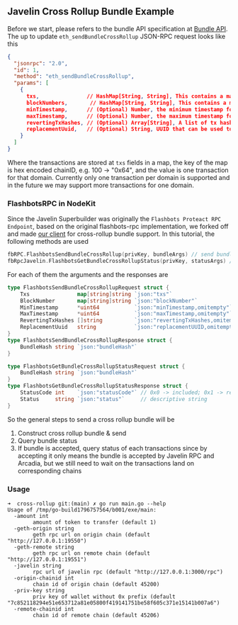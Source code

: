 ## Javelin Cross Rollup Bundle Example

Before we start, please refers to the bundle API specification at [Bundle API](https://nodekit.gitbook.io/nodekit-documentation/builders-guide/javelin/bundle-api). The up to update `eth_sendBundleCrossRollup` JSON-RPC request looks like this

```json
{
  "jsonrpc": "2.0",
  "id": 1,
  "method": "eth_sendBundleCrossRollup",
  "params": [
    {
      txs,               // HashMap[String, String], This contains a mapping of signed transactions alonside their corresponding chainIds which we want to execute in an atomic bundle.
      blockNumbers,       // HashMap[String, String], This contains a mapping of chainIds alongside the corresponding hex encoded block number which this bundle will be valid on.  
      minTimestamp,      // (Optional) Number, the minimum timestamp for which this bundle is valid, in seconds since the unix epoch
      maxTimestamp,      // (Optional) Number, the maximum timestamp for which this bundle is valid, in seconds since the unix epoch
      revertingTxHashes, // (Optional) Array[String], A list of tx hashes that are allowed to revert
      replacementUuid,   // (Optional) String, UUID that can be used to cancel/replace this bundle
    }
  ]
}
```

Where the transactions are stored at `txs` fields in a map, the key of the map is hex encoded chainID, e.g. 100 -> "0x64", and the value is one transaction for that domain. Currently only one transaction per domain is supported and in the future we may support more transactions for one domain. 

### FlashbotsRPC in NodeKit

Since the Javelin Superbuilder was originally the `Flashbots Proteact RPC Endpoint`, based on the original flashbots-rpc implementation, we forked off and made [our client](https://github.com/AnomalyFi/flashbotsrpc) for cross-rollup bundle support. In this tutorial, the following methods are used

```go
fbRPC.FlashbotsSendBundleCrossRollup(privKey, bundleArgs) // send bundle
fbRpcJavelin.FlashbotsGetBundleCrossRollupStatus(privKey, statusArgs) // query bundle status
```

For each of them the arguments and the responses are

```go
type FlashbotsSendBundleCrossRollupRequest struct {
	Txs               map[string]string `json:"txs"`
	BlockNumber       map[string]string `json:"blockNumber"`
	MinTimestamp      *uint64           `json:"minTimestamp,omitempty"` // (Optional) Number, the minimum timestamp for which this bundle is valid, in seconds since the unix epoch
	MaxTimestamp      *uint64           `json:"maxTimestamp,omitempty"` // (Optional) Number, the maximum timestamp for which this bundle is valid, in seconds since the unix epoch
	RevertingTxHashes []string          `json:"revertingTxHashes,omitempty"`
	ReplacementUuid   string            `json:"replacementUUID,omitempty"`
}
type FlashbotsSendBundleCrossRollupResponse struct {
	BundleHash string `json:"bundleHash"`
}
```

```go
type FlashbotsGetBundleCrossRollupStatusRequest struct {
	BundleHash string `json:"bundleHash"`
}
type FlashbotsGetBundleCrossRollupStatusResponse struct {
	StatusCode int    `json:"statusCode"` // 0x0 -> included; 0x1 -> rejected; 0x2 sent but not included;
	Status     string `json:"status"`     // descriptive string
}
```

So the general steps to send a cross rollup bundle will be

1. Construct cross rollup bundle & send
2. Query bundle status
3. If bundle is accepted, query status of each transactions since by accepting it only means the bundle is accepted by Javelin RPC and Arcadia, but we still need to wait on the transactions land on corresponding chains

### Usage

```shell
➜  cross-rollup git:(main) ✗ go run main.go --help
Usage of /tmp/go-build1796757564/b001/exe/main:
  -amount int
        amount of token to transfer (default 1)
  -geth-origin string
        geth rpc url on origin chain (default "http://127.0.0.1:19550")
  -geth-remote string
        geth rpc url on remote chain (default "http://127.0.0.1:19551")
  -javelin string
        rpc url of javelin rpc (default "http://127.0.0.1:3000/rpc")
  -origin-chainid int
        chain id of origin chain (default 45200)
  -priv-key string
        priv key of wallet without 0x prefix (default "7c852118294e51e653712a81e05800f419141751be58f605c371e15141b007a6")
  -remote-chainid int
        chain id of remote chain (default 45206)
```

